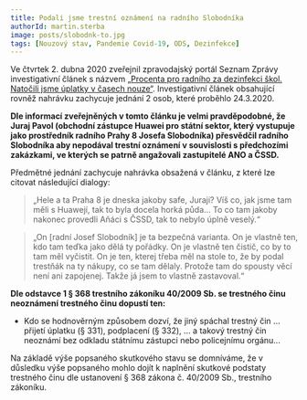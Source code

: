 ```yaml
---
title: Podali jsme trestní oznámení na radního Slobodníka
authorId: martin.sterba
image: posts/slobodnk-to.jpg
tags: [Nouzový stav, Pandemie Covid-19, ODS, Dezinfekce]
---
```


Ve čtvrtek 2. dubna 2020 zveřejnil zpravodajský portál Seznam Zprávy investigativní článek s názvem [„Procenta pro radního za dezinfekci škol. Natočili jsme úplatky v časech nouze“](https://www.seznamzpravy.cz/clanek/procenta-pro-radniho-za-dezinfekci-skol-natocili-jsme-uplatky-v-casech-nouze-97328?fbclid=IwAR2ett1NmUllSOS9BvTnH04uoaxXBtRTAYO8BHAW3f98dXdap0lVLhO6YGU). Investigativní článek obsahující rovněž nahrávku zachycuje jednání 2 osob, které proběhlo 24.3.2020.

**Dle informací zveřejněných v tomto článku je velmi pravděpodobné, že Juraj Pavol (obchodní zástupce Huawei pro státní sektor, který vystupuje jako prostředník radního Prahy 8 Josefa Slobodníka) přesvědčil radního Slobodníka aby nepodával trestní oznámení v souvislosti s předchozími zakázkami, ve kterých se patrně angažovali zastupitelé ANO a ČSSD.**

Předmětné jednání zachycuje nahrávka obsažená v článku, z které lze citovat následující dialogy:
> „Hele a ta Praha 8 je dneska jakoby safe, Juraji? Víš co, jak jsme tam měli s Huawejí, tak to byla docela horká půda… To co tam jakoby nakonec provedli Aňáci s ČSSD, tak to nebylo úplně veselý.“

> „On [radní Josef Slobodník] je ta bezpečná varianta. On je vlastně ten, kdo tam teďka jako dělá ty pořádky. On je vlastně ten čistič, co by to tam měl vyčistit. On je ten, kterej třeba měl na stole to, že by podal trestňák na ty nákupy, co se tam dělaly. Protože tam do spousty věcí není ani zapojenej. Takže já jsem to vlastně zastavoval.“

**Dle odstavce 1 § 368 trestního zákoníku 40/2009 Sb. se trestného činu neoznámení trestného činu dopustí ten:**
- Kdo se hodnověrným způsobem dozví, že jiný spáchal trestný čin … přijetí úplatku (§ 331), podplacení (§ 332), … a takový trestný čin neoznámí bez odkladu státnímu zástupci nebo policejnímu orgánu...

Na základě výše popsaného skutkového stavu se domníváme, že v důsledku výše popsaného mohlo dojít k naplnění skutkové podstaty trestného činu dle ustanovení § 368 zákona č. 40/2009 Sb., trestního zákoníku.
